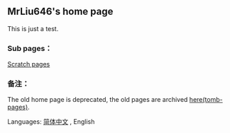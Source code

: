 ## MrLiu646's home page
  
This is just a test.  

### Sub pages：
[Scratch pages](sc/)  

### 备注：
The old home page is deprecated, the old pages are archived [here(tomb-pages)](tomb-pages/).  

Languages: [简体中文](index.md) , English

